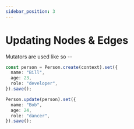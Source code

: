 ```yaml
---
sidebar_position: 3
---
```


# Updating Nodes & Edges

Mutators are used like so --
```typescript
const person = Person.create(context).set({
  name: "Bill",
  age: 23,
  role: "developer",
}).save();

Person.update(person).set({
  name: "Bob",
  age: 24,
  role: "dancer",
}).save();
```